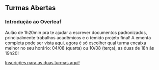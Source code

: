 ## Turmas Abertas

### Introdução ao Overleaf

Aulão de 1h20min pra te ajudar a escrever documentos padronizados, principalmente trabalhos acadêmicos e o temido projeto final! A ementa completa pode ser vista [aqui](https://tinyurl.com/37hsruc6), agora é só escolher qual turma encaixa melhor no seu horário: 04/08 (quarta) ou 10/08 (terça), as duas de 18h às 19h20!

[Inscrições para as duas turmas aqui!](https://tinyurl.com/cpvm68uw)
